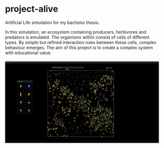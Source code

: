 # project-alive
Artificial Life simulation for my bachelor thesis.

In this simulation, an ecosystem containing producers, herbivores and predators is emulated. The organisms within consist of cells of different types. By simple but refined interaction rules between these cells, complex behaviour emerges. The aim of this project is to create a complex system with educational value.

![alt text](https://github.com/samfemboeck/project-alive/blob/master/Unbenannt.PNG?raw=true)


